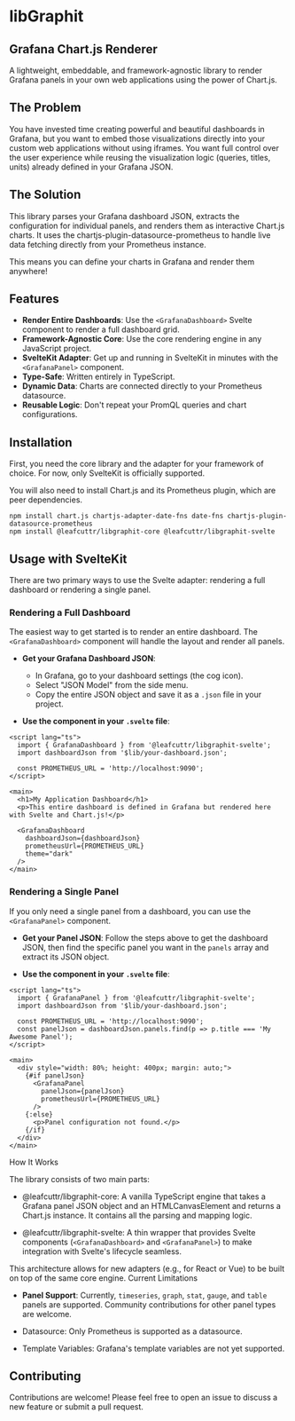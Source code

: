 # libGraphit

## Grafana Chart.js Renderer

A lightweight, embeddable, and framework-agnostic library to render Grafana panels in your own web applications using the power of Chart.js.
## The Problem

You have invested time creating powerful and beautiful dashboards in Grafana, but you want to embed those visualizations directly into your custom web applications without using iframes. You want full control over the user experience while reusing the visualization logic (queries, titles, units) already defined in your Grafana JSON.
## The Solution

This library parses your Grafana dashboard JSON, extracts the configuration for individual panels, and renders them as interactive Chart.js charts. It uses the chartjs-plugin-datasource-prometheus to handle live data fetching directly from your Prometheus instance.

This means you can define your charts in Grafana and render them anywhere!
## Features

   * **Render Entire Dashboards**: Use the `<GrafanaDashboard>` Svelte component to render a full dashboard grid.
   * **Framework-Agnostic Core**: Use the core rendering engine in any JavaScript project.
   * **SvelteKit Adapter**: Get up and running in SvelteKit in minutes with the `<GrafanaPanel>` component.
   * **Type-Safe**: Written entirely in TypeScript.
   * **Dynamic Data**: Charts are connected directly to your Prometheus datasource.
   * **Reusable Logic**: Don't repeat your PromQL queries and chart configurations.

## Installation

First, you need the core library and the adapter for your framework of choice. For now, only SvelteKit is officially supported.

You will also need to install Chart.js and its Prometheus plugin, which are peer dependencies.

```
npm install chart.js chartjs-adapter-date-fns date-fns chartjs-plugin-datasource-prometheus
npm install @leafcuttr/libgraphit-core @leafcuttr/libgraphit-svelte
```

## Usage with SvelteKit

There are two primary ways to use the Svelte adapter: rendering a full dashboard or rendering a single panel.

### Rendering a Full Dashboard

The easiest way to get started is to render an entire dashboard. The `<GrafanaDashboard>` component will handle the layout and render all panels.

  *  **Get your Grafana Dashboard JSON**:
     - In Grafana, go to your dashboard settings (the cog icon).
     - Select "JSON Model" from the side menu.
     - Copy the entire JSON object and save it as a `.json` file in your project.

  *  **Use the component in your `.svelte` file**:

```svelte
<script lang="ts">
  import { GrafanaDashboard } from '@leafcuttr/libgraphit-svelte';
  import dashboardJson from '$lib/your-dashboard.json';

  const PROMETHEUS_URL = 'http://localhost:9090';
</script>

<main>
  <h1>My Application Dashboard</h1>
  <p>This entire dashboard is defined in Grafana but rendered here with Svelte and Chart.js!</p>

  <GrafanaDashboard
    dashboardJson={dashboardJson}
    prometheusUrl={PROMETHEUS_URL}
    theme="dark"
  />
</main>
```

### Rendering a Single Panel

If you only need a single panel from a dashboard, you can use the `<GrafanaPanel>` component.

  *  **Get your Panel JSON**: Follow the steps above to get the dashboard JSON, then find the specific panel you want in the `panels` array and extract its JSON object.

  *  **Use the component in your `.svelte` file**:

```svelte
<script lang="ts">
  import { GrafanaPanel } from '@leafcuttr/libgraphit-svelte';
  import dashboardJson from '$lib/your-dashboard.json';

  const PROMETHEUS_URL = 'http://localhost:9090';
  const panelJson = dashboardJson.panels.find(p => p.title === 'My Awesome Panel');
</script>

<main>
  <div style="width: 80%; height: 400px; margin: auto;">
    {#if panelJson}
      <GrafanaPanel
        panelJson={panelJson}
        prometheusUrl={PROMETHEUS_URL}
      />
    {:else}
      <p>Panel configuration not found.</p>
    {/if}
  </div>
</main>
```

How It Works

The library consists of two main parts:
* @leafcuttr/libgraphit-core: A vanilla TypeScript engine that takes a Grafana panel JSON object and an HTMLCanvasElement and returns a Chart.js instance. It contains all the parsing and mapping logic.

* @leafcuttr/libgraphit-svelte: A thin wrapper that provides Svelte components (`<GrafanaDashboard>` and `<GrafanaPanel>`) to make integration with Svelte's lifecycle seamless.

This architecture allows for new adapters (e.g., for React or Vue) to be built on top of the same core engine.
Current Limitations

  * **Panel Support**: Currently, `timeseries`, `graph`, `stat`, `gauge`, and `table` panels are supported. Community contributions for other panel types are welcome.

  * Datasource: Only Prometheus is supported as a datasource.

  * Template Variables: Grafana's template variables are not yet supported.

## Contributing

Contributions are welcome! Please feel free to open an issue to discuss a new feature or submit a pull request.
